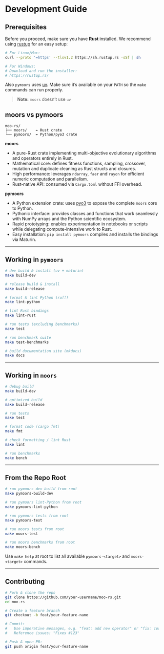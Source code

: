 # Development Guide

## Prerequisites

Before you proceed, make sure you have **Rust** installed. We recommend using [rustup](https://rustup.rs/) for an easy setup:

```bash
# For Linux/Mac:
curl --proto '=https' --tlsv1.2 https://sh.rustup.rs -sSf | sh

# For Windows:
# Download and run the installer:
# https://rustup.rs/
```

Also `pymoors` uses [uv](https://github.com/astral-sh/uv). Make sure it’s available on your `PATH` so the `make` commands can run properly.

> **Note:** `moors` doesn’t use `uv`

## moors vs pymoors

```
moo-rs/
├── moors/    ← Rust crate
└── pymoors/  ← Python/pyo3 crate
```

**moors**
- A pure-Rust crate implementing multi-objective evolutionary algorithms and operators entirely in Rust.
- Mathematical core: defines fitness functions, sampling, crossover, mutation and duplicate cleaning as Rust structs and closures.
- High performance: leverages `ndarray`, `faer` and `rayon` for efficient numeric computation and parallelism.
- Rust-native API: consumed via `Cargo.toml` without FFI overhead.

**pymoors**
- A Python extension crate: uses [pyo3](https://github.com/PyO3/pyo3) to expose the complete `moors` core to Python.
- Pythonic interface: provides classes and functions that work seamlessly with NumPy arrays and the Python scientific ecosystem.
- Rapid prototyping: enables experimentation in notebooks or scripts while delegating compute-intensive work to Rust.
- Easy installation: `pip install pymoors` compiles and installs the bindings via Maturin.

---

## Working in `pymoors`

```sh
# dev build & install (uv + maturin)
make build-dev

# release build & install
make build-release

# format & lint Python (ruff)
make lint-python

# lint Rust bindings
make lint-rust

# run tests (excluding benchmarks)
make test

# run benchmark suite
make test-benchmarks

# build documentation site (mkdocs)
make docs
```

---

## Working in `moors`

```sh
# debug build
make build-dev

# optimized build
make build-release

# run tests
make test

# format code (cargo fmt)
make fmt

# check formatting / lint Rust
make lint

# run benchmarks
make bench
```

---

## From the Repo Root

```sh
# run pymoors dev build from root
make pymoors-build-dev

# run pymoors lint-Python from root
make pymoors-lint-python

# run pymoors tests from root
make pymoors-test

# run moors tests from root
make moors-test

# run moors benchmarks from root
make moors-bench
```

Use `make help` at root to list all available `pymoors-<target>` and `moors-<target>` commands.

---

## Contributing

```sh
# Fork & clone the repo
git clone https://github.com/your-username/moo-rs.git
cd moo-rs

# Create a feature branch
git checkout -b feat/your-feature-name

# Commit:
#   Use imperative messages, e.g. "feat: add new operator" or "fix: correct off-by-one"
#   Reference issues: "Fixes #123"

# Push & open PR:
git push origin feat/your-feature-name
```
